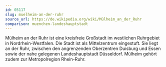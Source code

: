 ```yaml
---
id: 05117
slug: muelheim-an-der-ruhr
source_url: https://de.wikipedia.org/wiki/Mülheim_an_der_Ruhr
comparison: muenchen-landeshauptstadt
---
```


Mülheim an der Ruhr ist eine kreisfreie Großstadt im westlichen Ruhrgebiet in Nordrhein-Westfalen. Die Stadt ist als Mittelzentrum eingestuft. Sie liegt an der Ruhr, zwischen den angrenzenden Oberzentren Duisburg und Essen sowie der nahe gelegenen Landeshauptstadt Düsseldorf. Mülheim gehört zudem zur Metropolregion Rhein-Ruhr.
